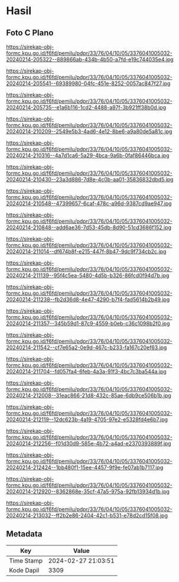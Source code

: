 # Hasil

## Foto C Plano

https://sirekap-obj-formc.kpu.go.id/f6fd/pemilu/pdpr/33/76/04/10/05/3376041005032-20240214-205322--889866ab-434b-4b50-a7fd-e19c744035e4.jpg

https://sirekap-obj-formc.kpu.go.id/f6fd/pemilu/pdpr/33/76/04/10/05/3376041005032-20240214-205541--69389980-04fc-451e-8252-0057ac847f27.jpg

https://sirekap-obj-formc.kpu.go.id/f6fd/pemilu/pdpr/33/76/04/10/05/3376041005032-20240214-205735--e1a6b116-1cd2-4488-a97f-3b921ff38b0d.jpg

https://sirekap-obj-formc.kpu.go.id/f6fd/pemilu/pdpr/33/76/04/10/05/3376041005032-20240214-210209--2549e5b3-4ad6-4e12-8be6-a9a80de5a81c.jpg

https://sirekap-obj-formc.kpu.go.id/f6fd/pemilu/pdpr/33/76/04/10/05/3376041005032-20240214-210316--4a7d1ca6-5a29-4bca-9a6b-0faf86446bca.jpg

https://sirekap-obj-formc.kpu.go.id/f6fd/pemilu/pdpr/33/76/04/10/05/3376041005032-20240214-210430--23a3d886-7d8e-4c0b-aa01-35836832dbd5.jpg

https://sirekap-obj-formc.kpu.go.id/f6fd/pemilu/pdpr/33/76/04/10/05/3376041005032-20240214-210548--47399657-6caf-478c-a96d-9387cd9ae947.jpg

https://sirekap-obj-formc.kpu.go.id/f6fd/pemilu/pdpr/33/76/04/10/05/3376041005032-20240214-210848--add6ae36-7d53-45db-8d90-51cd3686f152.jpg

https://sirekap-obj-formc.kpu.go.id/f6fd/pemilu/pdpr/33/76/04/10/05/3376041005032-20240214-211014--df674b8f-e215-447f-8b47-9dc9f734cb2c.jpg

https://sirekap-obj-formc.kpu.go.id/f6fd/pemilu/pdpr/33/76/04/10/05/3376041005032-20240214-211139--95f4c5ea-5480-4d5b-b326-86fcd0f94d7b.jpg

https://sirekap-obj-formc.kpu.go.id/f6fd/pemilu/pdpr/33/76/04/10/05/3376041005032-20240214-211238--fb2d36d8-4e47-4290-b7f4-fad5614b2b49.jpg

https://sirekap-obj-formc.kpu.go.id/f6fd/pemilu/pdpr/33/76/04/10/05/3376041005032-20240214-211357--345b59d1-87c9-4559-b0eb-c36c1098b2f0.jpg

https://sirekap-obj-formc.kpu.go.id/f6fd/pemilu/pdpr/33/76/04/10/05/3376041005032-20240214-211542--cf7e65a2-0e9d-467c-b233-fa167c20ef63.jpg

https://sirekap-obj-formc.kpu.go.id/f6fd/pemilu/pdpr/33/76/04/10/05/3376041005032-20240214-211704--fd057fa4-6feb-4a3a-91f3-4bc7c3ba544a.jpg

https://sirekap-obj-formc.kpu.go.id/f6fd/pemilu/pdpr/33/76/04/10/05/3376041005032-20240214-212008--31eac866-21d8-432c-85ae-6db9ce506b1b.jpg

https://sirekap-obj-formc.kpu.go.id/f6fd/pemilu/pdpr/33/76/04/10/05/3376041005032-20240214-212119--12dc623b-4a19-4705-97e2-e5328fd4e6b7.jpg

https://sirekap-obj-formc.kpu.go.id/f6fd/pemilu/pdpr/33/76/04/10/05/3376041005032-20240214-212256--f01d30d9-585e-4b72-a4ad-e2370393889f.jpg

https://sirekap-obj-formc.kpu.go.id/f6fd/pemilu/pdpr/33/76/04/10/05/3376041005032-20240214-212424--1bb480f1-15ee-4457-9f9e-fe07ab1b7117.jpg

https://sirekap-obj-formc.kpu.go.id/f6fd/pemilu/pdpr/33/76/04/10/05/3376041005032-20240214-212920--8362868e-35cf-47a5-975a-92fb13934d1b.jpg

https://sirekap-obj-formc.kpu.go.id/f6fd/pemilu/pdpr/33/76/04/10/05/3376041005032-20240214-213032--ff2b2e86-2404-42c1-b531-e78d2cd15f08.jpg


## Metadata

| Key        | Value               |
| ---------- | ------------------- |
| Time Stamp | 2024-02-27 21:03:51 |
| Kode Dapil | 3309                |




